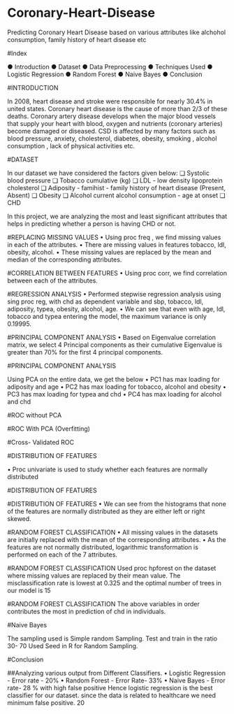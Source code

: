 # Coronary-Heart-Disease
Predicting Coronary Heart Disease based on various attributes like alchohol consumption, family history of heart disease etc

#Index

● Introduction
● Dataset
● Data Preprocessing
● Techniques Used
● Logistic Regression
● Random Forest
● Naive Bayes
● Conclusion
 


#INTRODUCTION

 In 2008, heart disease and stroke were responsible for nearly 30.4% in united states. Coronary heart disease is the cause of more than 2/3 of these deaths.
 Coronary artery disease develops when the major blood vessels that supply your heart with blood, oxygen and nutrients (coronary arteries) become damaged or diseased.
 CSD is affected by many factors such as blood pressure, anxiety, cholesterol, diabetes, obesity, smoking , alcohol consumption , lack of physical activities etc.
 
 
#DATASET

In our dataset we have considered the factors given below:
❑ Systolic blood pressure
❑ Tobacco cumulative (kg)
❑ LDL - low density lipoprotein cholesterol
❑ Adiposity - famihist - family history of heart disease (Present, Absent)
❑ Obesity
❑ Alcohol current alcohol consumption - age at onset
❑ CHD

In this project, we are analyzing the most and least significant attributes that helps in predicting whether a person is having CHD or not.
   
 
#REPLACING MISSING VALUES
• Using proc freq , we find missing values in each of the attributes.
• There are missing values in features tobacco, ldl, obesity, alcohol.
• These missing values are replaced by the mean and median of the corresponding attributes.
  
#CORRELATION BETWEEN FEATURES
• Using proc corr, we find correlation between each of the attributes.
     
 
#REGRESSION ANALYSIS
• Performed stepwise regression analysis using sing proc reg, with chd as dependent variable and sbp, tobacco, ldl, adiposity, typea, obesity, alcohol, age.
• We can see that even with age, ldl, tobacco and typea entering the model, the maximum variance is only 0.19995.
 
#PRINCIPAL COMPONENT ANALYSIS
• Based on Eigenvalue correlation matrix, we select 4 Principal components as their cumulative Eigenvalue is greater than 70% for the first 4 principal components.
 
#PRINCIPAL COMPONENT ANALYSIS

Using PCA on the entire data, we get the below
• PC1 has max loading for adiposity and age
• PC2 has max loading for tobacco, alcohol and obesity
• PC3 has max loading for typea and chd
• PC4 has max loading for alcohol and chd
  
#ROC without PCA
 
#ROC With PCA (Overfitting)
  
#Cross- Validated ROC
 
#DISTRIBUTION OF FEATURES

• Proc univariate is used to study whether each features are normally distributed
 
    
#DISTRIBUTION OF FEATURES
       
 
#DISTRIBUTION OF FEATURES
• We can see from the histograms that none of the features are normally distributed as they are either left or right skewed.
 
#RANDOM FOREST CLASSIFICATION
• All missing values in the datasets are initially replaced with the mean of the corresponding attributes.
• As the features are not normally distributed, logarithmic transformation is performed on each of the 7 attributes.
         
 
#RANDOM FOREST CLASSIFICATION
Used proc hpforest on the dataset where missing values are replaced by their mean value.
The misclassification rate is lowest at 0.325 and the optimal number of trees in our model is 15
 
#RANDOM FOREST CLASSIFICATION
The above variables in order contributes the most in prediction of chd in individuals.
 

#Naive Bayes

The sampling used is Simple random Sampling. Test and train in the ratio 30- 70
Used Seed in R for Random Sampling.
        
 
#Conclusion

##Analyzing various output from Different Classifiers.
• Logistic Regression - Error rate - 20%
• Random Forest - Error Rate- 33%
• Naive Bayes - Error rate- 28 % with high false positive
 Hence logistic regression is the best classifier for our dataset. since the data is related to healthcare we need minimum false positive.
     20
 
